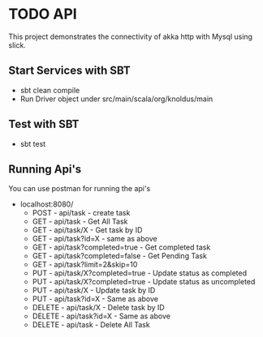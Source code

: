 # TODO API
This project demonstrates the connectivity of akka http with Mysql using slick.

## Start Services with SBT
- sbt clean compile
- Run Driver object under src/main/scala/org/knoldus/main

## Test with SBT
- sbt test

## Running Api's
You can use postman for running the api's
- localhost:8080/
    * POST - api/task - create task
    * GET - api/task - Get All Task
    * GET - api/task/X - Get task by ID
    * GET - api/task?id=X - same as above
    * GET - api/task?completed=true - Get completed task
    * GET - api/task?completed=false - Get Pending Task
    * GET - api/task?limit=2&skip=10
    * PUT - api/task/X?completed=true - Update status as completed
    * PUT - api/task/X?completed=true - Update status as uncompleted
    * PUT - api/task/X - Update task by ID
    * PUT - api/task?id=X - Same as above
    * DELETE - api/task/X - Delete task by ID
    * DELETE - api/task?id=X - Same as above
    * DELETE - api/task - Delete All Task